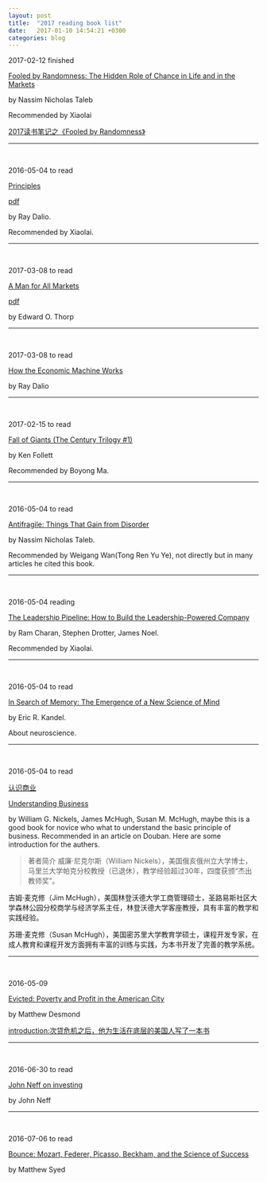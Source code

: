 ```yaml
---
layout: post
title:  "2017 reading book list"
date:   2017-01-10 14:54:21 +0300
categories: blog
---
```


2017-02-12 finished

[Fooled by Randomness: The Hidden Role of Chance in Life and in the Markets](https://www.goodreads.com/book/show/38315.Fooled_by_Randomness)

by Nassim Nicholas Taleb

Recommended by Xiaolai

[2017读书笔记之《Fooled by Randomness》](../../../2017/01/29/reading.html)


***
<br>

2016-05-04 to read

[Principles](https://www.goodreads.com/book/show/12935037-principles)

[pdf](http://www.bwater.com/Uploads/FileManager/Principles/Bridgewater-Associates-Ray-Dalio-Principles.pdf)

by Ray Dalio.

Recommended by Xiaolai.

***
<br>

2017-03-08 to read

[A Man for All Markets](https://www.goodreads.com/book/show/25733505-a-man-for-all-markets)

[pdf](http://www.economicprinciples.org/wp-content/uploads/ray_dalio__how_the_economic_machine_works__leveragings_and_deleveragings.pdf)

by Edward O. Thorp

***
<br>

2017-03-08 to read

[How the Economic Machine Works](https://www.goodreads.com/book/show/25904184-how-the-economic-machine-works)

by Ray Dalio

***
<br>

2017-02-15 to read

[Fall of Giants (The Century Trilogy #1)](https://www.goodreads.com/book/show/7315573-fall-of-giants)

by Ken Follett

Recommended by Boyong Ma.

***
<br>

2016-05-04 to read

[Antifragile: Things That Gain from Disorder](https://www.goodreads.com/book/show/13530973-antifragile)

by Nassim Nicholas Taleb.

Recommended by Weigang Wan(Tong Ren Yu Ye), not directly but in many articles he cited this book.

***
<br>

2016-05-04 reading

[The Leadership Pipeline: How to Build the Leadership-Powered Company](https://www.goodreads.com/book/show/1254.The_Leadership_Pipeline)

by Ram Charan, Stephen Drotter, James Noel.

Recommended by Xiaolai.

***
<br>

2016-05-04 to read

[In Search of Memory: The Emergence of a New Science of Mind](https://www.goodreads.com/book/show/4075.In_Search_of_Memory)

by Eric R. Kandel.

About neuroscience.


***
<br>

2016-05-04 to read

[认识商业](https://book.douban.com/subject/26698020/)

[Understanding Business](https://www.goodreads.com/book/show/20816224-understanding-business)

by William G. Nickels, James McHugh, Susan M. McHugh, maybe this is a good book for novice who what to understand the basic principle of business. Recommended in an article on Douban. Here are some introduction for the authers.

>著者简介
威廉·尼克尔斯（William Nickels），美国俄亥俄州立大学博士，马里兰大学帕克分校教授（已退休），教学经验超过30年，四度获颁“杰出教师奖”。
>
吉姆·麦克修（Jim McHugh），美国林登沃德大学工商管理硕士，圣路易斯社区大学森林公园分校商学与经济学系主任，林登沃德大学客座教授，具有丰富的教学和实践经验。
>
苏珊·麦克修（Susan McHugh），美国密苏里大学教育学硕士，课程开发专家，在成人教育和课程开发方面拥有丰富的训练与实践，为本书开发了完善的教学系统。

***
<br>

2016-05-09

[Evicted: Poverty and Profit in the American City](https://www.goodreads.com/book/show/25852784-evicted)

by Matthew Desmond

[introduction:次贷危机之后，他为生活在底层的美国人写了一本书](http://www.qdaily.com/articles/23800.html)

***
<br>

2016-06-30 to read

[John Neff on investing](http://www.goodreads.com/book/show/614701.John_Neff_on_Investing)

by John Neff

***
<br>

2016-07-06 to read

[Bounce: Mozart, Federer, Picasso, Beckham, and the Science of Success](http://www.goodreads.com/book/show/7845157-bounce)

by Matthew Syed

<!--end-->
